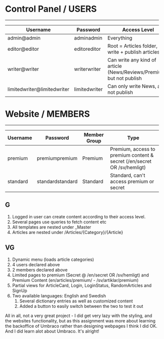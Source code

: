 # Control Panel / USERS

---

| Username                    | Password      | Access Level                                                          |
| --------------------------- | ------------- | --------------------------------------------------------------------- |
| admin@admin                 | adminadmin    | Everything                                                            |
| editor@editor               | editoreditor  | Root = Articles folder, can write + publish articles                  |
| writer@writer               | writerwriter  | Can write any kind of article (News/Reviews/Premium), but not publish |
| limitedwriter@limitedwriter | limitedwriter | Can only write News, and not publish                                  |

# Website / MEMBERS

---

| Username | Password         | Member Group | Type                                                                    |
| -------- | ---------------- | ------------ | ----------------------------------------------------------------------- |
| premium  | premiumpremium   | Premium      | Premium, access to premium content & secret (/en/secret OR /sv/hemligt) |
| standard | standardstandard | Standard     | Standard, can't access premium or secret                                |

## G

1. Logged in user can create content according to their access level.
2. Several pages use queries to fetch content etc
3. All templates are nested under _Master
4. Articles are nested under /Articles/{Category}/{Article}

## VG

1. Dynamic menu (loads article categories)
2. 4 users declared above
3. 2 members declared above
4. Limited pages to premium (Secret @ /en/secret OR /sv/hemligt) and Premium Content (en/articles/premium/ - /sv/artiklar/premium)
5. Partial views for ArticleCard, Login, LoginStatus, RandomArticles and SignUp
6. Two available languages: English and Swedish
   1. Several dictionary entries as well as customized content
   2. Added a button to easily switch between the two to test it out


All in all, not a very great project - I did get very lazy with the styling, and the websites functionality, but as this assignment was more about learning the backoffice of Umbraco rather than designing webpages I think I did OK. And I did learn alot about Umbraco. It's alright!
